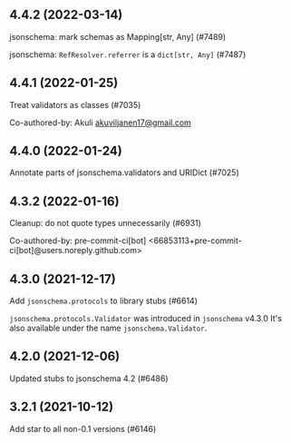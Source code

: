 ## 4.4.2 (2022-03-14)

jsonschema: mark schemas as Mapping[str, Any] (#7489)

jsonschema: `RefResolver.referrer` is a `dict[str, Any]` (#7487)

## 4.4.1 (2022-01-25)

Treat validators as classes (#7035)

Co-authored-by: Akuli <akuviljanen17@gmail.com>

## 4.4.0 (2022-01-24)

Annotate parts of jsonschema.validators and URIDict (#7025)

## 4.3.2 (2022-01-16)

Cleanup: do not quote types unnecessarily (#6931)

Co-authored-by: pre-commit-ci[bot] <66853113+pre-commit-ci[bot]@users.noreply.github.com>

## 4.3.0 (2021-12-17)

Add `jsonschema.protocols` to library stubs (#6614)

`jsonschema.protocols.Validator` was introduced in `jsonschema` v4.3.0
It's also available under the name `jsonschema.Validator`.

## 4.2.0 (2021-12-06)

Updated stubs to jsonschema 4.2 (#6486)

## 3.2.1 (2021-10-12)

Add star to all non-0.1 versions (#6146)

